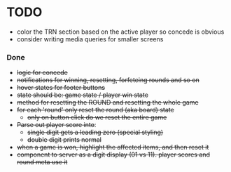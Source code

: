 # TODO
- color the TRN section based on the active player so concede is obvious
- consider writing media queries for smaller screens

### Done
- ~~logic for concede~~
- ~~notifications for winning, resetting, forfeteing rounds and so on~~
- ~~hover states for footer buttons~~
- ~~state should be: game state / player win state~~
- ~~method for resetting the ROUND and resetting the whole game~~
- ~~for each 'round' only reset the round (aka board) state~~
  - ~~only on button click do we reset the entire game~~
- ~~Parse out player score into~~:
  - ~~single digit gets a leading zero (special styling)~~
  - ~~double digit prints normal~~
- ~~when a game is won, highlight the affected items, and then reset it~~
- ~~component to server as a digit display (01 vs 11). player scores and round meta use it~~
